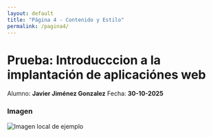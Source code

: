 ```yaml
---
layout: default
title: "Página 4 - Contenido y Estilo"
permalink: /pagina4/
---
```


# Prueba: Introducccion a la implantación de aplicaciónes web

Alumno: **Javier Jiménez Gonzalez**
Fecha: **30-10-2025**

### Imagen

![Imagen local de ejemplo](https://www.redpacketsecurity.com/wp-content/uploads/2023/03/GitHub__headpic.jpg)
